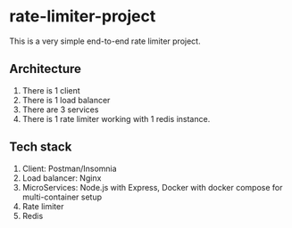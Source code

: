 # rate-limiter-project
This is a very simple end-to-end rate limiter project.

## Architecture
1. There is 1 client
2. There is 1 load balancer
3. There are 3 services
4. There is 1 rate limiter working with 1 redis instance.

## Tech stack
1. Client: Postman/Insomnia
2. Load balancer: Nginx
3. MicroServices: Node.js with Express, Docker with docker compose for multi-container setup
4. Rate limiter
5. Redis